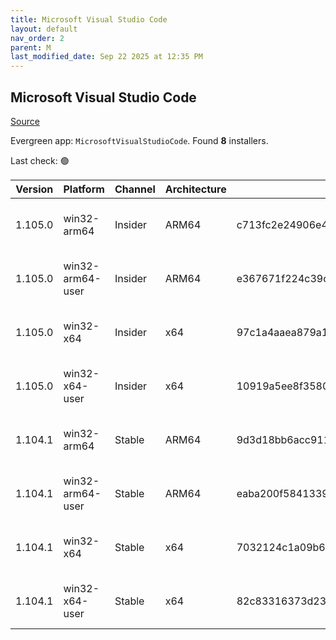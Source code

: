 ```yaml
---
title: Microsoft Visual Studio Code
layout: default
nav_order: 2
parent: M
last_modified_date: Sep 22 2025 at 12:35 PM
---
```


## Microsoft Visual Studio Code

[Source](https://code.visualstudio.com)

Evergreen app: `MicrosoftVisualStudioCode`. Found **8** installers.

Last check: 🟢

| Version | Platform         | Channel | Architecture | Sha256                                                           | URI                                                                                                                                                                                                                                                                                                              |
| ------- | ---------------- | ------- | ------------ | ---------------------------------------------------------------- | ---------------------------------------------------------------------------------------------------------------------------------------------------------------------------------------------------------------------------------------------------------------------------------------------------------------- |
| 1.105.0 | win32-arm64      | Insider | ARM64        | c713fc2e24906e487ed83db66f6f7187c7efb6f0b699f3ded7fd2e90c8d4c9be | [https://vscode.download.prss.microsoft.com/dbazure/download/insider/1217722c34017d9bd87e804e80efabba5a1e3226/VSCodeSetup-arm64-1.105.0-insider.exe](https://vscode.download.prss.microsoft.com/dbazure/download/insider/1217722c34017d9bd87e804e80efabba5a1e3226/VSCodeSetup-arm64-1.105.0-insider.exe)         |
| 1.105.0 | win32-arm64-user | Insider | ARM64        | e367671f224c39cd00566cbc8eb930345d891bf34dc70506f2426e200c9ab09d | [https://vscode.download.prss.microsoft.com/dbazure/download/insider/1217722c34017d9bd87e804e80efabba5a1e3226/VSCodeUserSetup-arm64-1.105.0-insider.exe](https://vscode.download.prss.microsoft.com/dbazure/download/insider/1217722c34017d9bd87e804e80efabba5a1e3226/VSCodeUserSetup-arm64-1.105.0-insider.exe) |
| 1.105.0 | win32-x64        | Insider | x64          | 97c1a4aaea879a10cc787585412813a55835ad35dfe7ed7779a2f4d1d3208678 | [https://vscode.download.prss.microsoft.com/dbazure/download/insider/1217722c34017d9bd87e804e80efabba5a1e3226/VSCodeSetup-x64-1.105.0-insider.exe](https://vscode.download.prss.microsoft.com/dbazure/download/insider/1217722c34017d9bd87e804e80efabba5a1e3226/VSCodeSetup-x64-1.105.0-insider.exe)             |
| 1.105.0 | win32-x64-user   | Insider | x64          | 10919a5ee8f35805acbb67cbe85a595acd509f457af7d0482c0608b743d3a873 | [https://vscode.download.prss.microsoft.com/dbazure/download/insider/1217722c34017d9bd87e804e80efabba5a1e3226/VSCodeUserSetup-x64-1.105.0-insider.exe](https://vscode.download.prss.microsoft.com/dbazure/download/insider/1217722c34017d9bd87e804e80efabba5a1e3226/VSCodeUserSetup-x64-1.105.0-insider.exe)     |
| 1.104.1 | win32-arm64      | Stable  | ARM64        | 9d3d18bb6acc911ae4bed6c587931ffc84269a36bd61020d52731309bea7bff6 | [https://vscode.download.prss.microsoft.com/dbazure/download/stable/0f0d87fa9e96c856c5212fc86db137ac0d783365/VSCodeSetup-arm64-1.104.1.exe](https://vscode.download.prss.microsoft.com/dbazure/download/stable/0f0d87fa9e96c856c5212fc86db137ac0d783365/VSCodeSetup-arm64-1.104.1.exe)                           |
| 1.104.1 | win32-arm64-user | Stable  | ARM64        | eaba200f5841339f49d1dccf8cbdcf7b1b4e54c11d2bed9231c7c4de91c4c400 | [https://vscode.download.prss.microsoft.com/dbazure/download/stable/0f0d87fa9e96c856c5212fc86db137ac0d783365/VSCodeUserSetup-arm64-1.104.1.exe](https://vscode.download.prss.microsoft.com/dbazure/download/stable/0f0d87fa9e96c856c5212fc86db137ac0d783365/VSCodeUserSetup-arm64-1.104.1.exe)                   |
| 1.104.1 | win32-x64        | Stable  | x64          | 7032124c1a09b69d57a8c2464cbf3c1230ec6bc597e8e95b2ffba139d37f6d16 | [https://vscode.download.prss.microsoft.com/dbazure/download/stable/0f0d87fa9e96c856c5212fc86db137ac0d783365/VSCodeSetup-x64-1.104.1.exe](https://vscode.download.prss.microsoft.com/dbazure/download/stable/0f0d87fa9e96c856c5212fc86db137ac0d783365/VSCodeSetup-x64-1.104.1.exe)                               |
| 1.104.1 | win32-x64-user   | Stable  | x64          | 82c83316373d23db6947a96b6e038969b3be4aac29122fac0f20b90c4cbfd14c | [https://vscode.download.prss.microsoft.com/dbazure/download/stable/0f0d87fa9e96c856c5212fc86db137ac0d783365/VSCodeUserSetup-x64-1.104.1.exe](https://vscode.download.prss.microsoft.com/dbazure/download/stable/0f0d87fa9e96c856c5212fc86db137ac0d783365/VSCodeUserSetup-x64-1.104.1.exe)                       |
